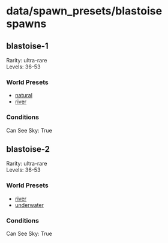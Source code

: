 # data/spawn_presets/blastoise spawns  
  
## blastoise-1  
Rarity: ultra-rare  
Levels: 36-53  
  
### World Presets  
* [natural](/data/spawn_data/natural.md)  
* [river](/data/spawn_data/river.md)  
  
### Conditions  
Can See Sky: True  
  
## blastoise-2  
Rarity: ultra-rare  
Levels: 36-53  
  
### World Presets  
* [river](/data/spawn_data/river.md)  
* [underwater](/data/spawn_data/underwater.md)  
  
### Conditions  
Can See Sky: True  
